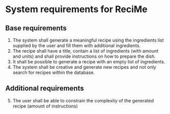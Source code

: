 # System requirements for ReciMe
## Base requirements
1. The system shall generate a meaningful recipe using the ingredients list supplied by the user and fill them with additional ingredients. 
2. The recipe shall have a title, contain a list of ingredients (with amount and units) and shall provide instructions on how to prepare the dish. 
3. It shall be possible to generate a recipe with an empty list of ingredients. 
4. The system shall be creative and generate new recipes and not only search for recipes within the database. 

## Additional requirements
5. The user shall be able to constrain the complexity of the generated recipe (amount of instructions)